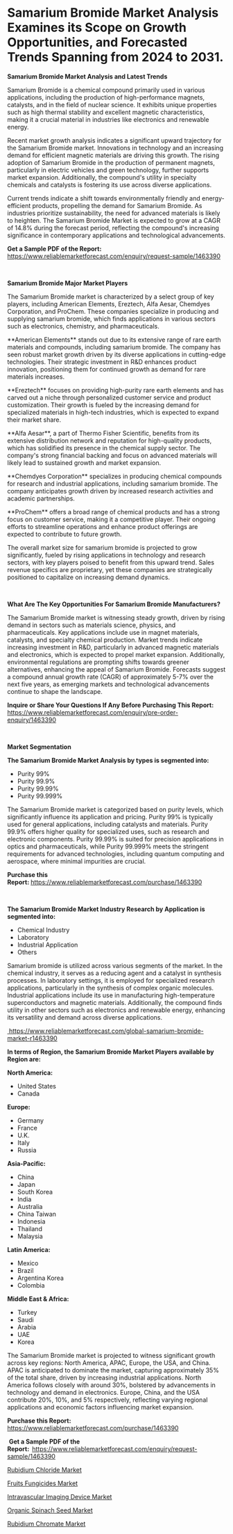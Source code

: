 <p><h1>Samarium Bromide Market Analysis Examines its Scope on Growth Opportunities, and Forecasted Trends Spanning from 2024 to 2031.</h1></p><p><strong>Samarium Bromide Market Analysis and Latest Trends</strong></p>
<p><p>Samarium Bromide is a chemical compound primarily used in various applications, including the production of high-performance magnets, catalysts, and in the field of nuclear science. It exhibits unique properties such as high thermal stability and excellent magnetic characteristics, making it a crucial material in industries like electronics and renewable energy. </p><p>Recent market growth analysis indicates a significant upward trajectory for the Samarium Bromide market. Innovations in technology and an increasing demand for efficient magnetic materials are driving this growth. The rising adoption of Samarium Bromide in the production of permanent magnets, particularly in electric vehicles and green technology, further supports market expansion. Additionally, the compound's utility in specialty chemicals and catalysts is fostering its use across diverse applications.</p><p>Current trends indicate a shift towards environmentally friendly and energy-efficient products, propelling the demand for Samarium Bromide. As industries prioritize sustainability, the need for advanced materials is likely to heighten. The Samarium Bromide Market is expected to grow at a CAGR of 14.8% during the forecast period, reflecting the compound's increasing significance in contemporary applications and technological advancements.</p></p>
<p><strong>Get a Sample PDF of the Report:&nbsp;</strong> <a href="https://www.reliablemarketforecast.com/enquiry/request-sample/1463390?utm_campaign=1159&utm_medium=2&utm_source=Github&utm_content=ia&utm_term=10112024&utm_id=samarium-bromide">https://www.reliablemarketforecast.com/enquiry/request-sample/1463390</a></p>
<p>&nbsp;</p>
<p><strong>Samarium Bromide Major Market Players</strong></p>
<p><p>The Samarium Bromide market is characterized by a select group of key players, including American Elements, Ereztech, Alfa Aesar, Chemdyes Corporation, and ProChem. These companies specialize in producing and supplying samarium bromide, which finds applications in various sectors such as electronics, chemistry, and pharmaceuticals.</p><p>**American Elements** stands out due to its extensive range of rare earth materials and compounds, including samarium bromide. The company has seen robust market growth driven by its diverse applications in cutting-edge technologies. Their strategic investment in R&D enhances product innovation, positioning them for continued growth as demand for rare materials increases.</p><p>**Ereztech** focuses on providing high-purity rare earth elements and has carved out a niche through personalized customer service and product customization. Their growth is fueled by the increasing demand for specialized materials in high-tech industries, which is expected to expand their market share.</p><p>**Alfa Aesar**, a part of Thermo Fisher Scientific, benefits from its extensive distribution network and reputation for high-quality products, which has solidified its presence in the chemical supply sector. The company's strong financial backing and focus on advanced materials will likely lead to sustained growth and market expansion.</p><p>**Chemdyes Corporation** specializes in producing chemical compounds for research and industrial applications, including samarium bromide. The company anticipates growth driven by increased research activities and academic partnerships.</p><p>**ProChem** offers a broad range of chemical products and has a strong focus on customer service, making it a competitive player. Their ongoing efforts to streamline operations and enhance product offerings are expected to contribute to future growth.</p><p>The overall market size for samarium bromide is projected to grow significantly, fueled by rising applications in technology and research sectors, with key players poised to benefit from this upward trend. Sales revenue specifics are proprietary, yet these companies are strategically positioned to capitalize on increasing demand dynamics.</p></p>
<p>&nbsp;</p>
<p><strong>What Are The Key Opportunities For Samarium Bromide Manufacturers?</strong></p>
<p><p>The Samarium Bromide market is witnessing steady growth, driven by rising demand in sectors such as materials science, physics, and pharmaceuticals. Key applications include use in magnet materials, catalysts, and specialty chemical production. Market trends indicate increasing investment in R&D, particularly in advanced magnetic materials and electronics, which is expected to propel market expansion. Additionally, environmental regulations are prompting shifts towards greener alternatives, enhancing the appeal of Samarium Bromide. Forecasts suggest a compound annual growth rate (CAGR) of approximately 5-7% over the next five years, as emerging markets and technological advancements continue to shape the landscape.</p></p>
<p><strong>Inquire or Share Your Questions If Any Before Purchasing This Report:</strong> <a href="https://www.reliablemarketforecast.com/enquiry/pre-order-enquiry/1463390?utm_campaign=1159&utm_medium=2&utm_source=Github&utm_content=ia&utm_term=10112024&utm_id=samarium-bromide">https://www.reliablemarketforecast.com/enquiry/pre-order-enquiry/1463390</a></p>
<p>&nbsp;</p>
<p><strong>Market Segmentation</strong></p>
<p><strong>The Samarium Bromide Market Analysis by types is segmented into:</strong></p>
<p><ul><li>Purity 99%</li><li>Purity 99.9%</li><li>Purity 99.99%</li><li>Purity 99.999%</li></ul></p>
<p><p>The Samarium Bromide market is categorized based on purity levels, which significantly influence its application and pricing. Purity 99% is typically used for general applications, including catalysts and materials. Purity 99.9% offers higher quality for specialized uses, such as research and electronic components. Purity 99.99% is suited for precision applications in optics and pharmaceuticals, while Purity 99.999% meets the stringent requirements for advanced technologies, including quantum computing and aerospace, where minimal impurities are crucial.</p></p>
<p><strong>Purchase this Report:&nbsp;</strong><a href="https://www.reliablemarketforecast.com/purchase/1463390?utm_campaign=1159&utm_medium=2&utm_source=Github&utm_content=ia&utm_term=10112024&utm_id=samarium-bromide">https://www.reliablemarketforecast.com/purchase/1463390</a></p>
<p>&nbsp;</p>
<p><strong>The Samarium Bromide Market Industry Research by Application is segmented into:</strong></p>
<p><ul><li>Chemical Industry</li><li>Laboratory</li><li>Industrial Application</li><li>Others</li></ul></p>
<p><p>Samarium bromide is utilized across various segments of the market. In the chemical industry, it serves as a reducing agent and a catalyst in synthesis processes. In laboratory settings, it is employed for specialized research applications, particularly in the synthesis of complex organic molecules. Industrial applications include its use in manufacturing high-temperature superconductors and magnetic materials. Additionally, the compound finds utility in other sectors such as electronics and renewable energy, enhancing its versatility and demand across diverse applications.</p></p>
<p><a href="https://www.reliablemarketforecast.com/global-samarium-bromide-market-r1463390?utm_campaign=1159&utm_medium=2&utm_source=Github&utm_content=ia&utm_term=10112024&utm_id=samarium-bromide">&nbsp;https://www.reliablemarketforecast.com/global-samarium-bromide-market-r1463390</a></p>
<p><strong>In terms of Region, the Samarium Bromide Market Players available by Region are:</strong></p>
<p>
    <p> <strong> North America: </strong>
        <ul>
            <li>United States</li>
            <li>Canada</li>
        </ul>
        </p> 
    <p> <strong> Europe: </strong>
        <ul>
            <li>Germany</li>
            <li>France</li>
            <li>U.K.</li>
            <li>Italy</li>
            <li>Russia</li>
        </ul>
        </p> 
    <p> <strong> Asia-Pacific: </strong>
        <ul>
            <li>China</li>
            <li>Japan</li>
            <li>South Korea</li>
            <li>India</li>
            <li>Australia</li>
            <li>China Taiwan</li>
            <li>Indonesia</li>
            <li>Thailand</li>
            <li>Malaysia</li>
        </ul>
        </p> 
    <p> <strong> Latin America: </strong>
        <ul>
            <li>Mexico</li>
            <li>Brazil</li>
            <li>Argentina Korea</li>
            <li>Colombia</li>
        </ul>
        </p> 
    <p> <strong> Middle East & Africa: </strong>
        <ul>
            <li>Turkey</li>
            <li>Saudi</li>
            <li>Arabia</li>
            <li>UAE</li>
            <li>Korea</li>
        </ul>
    </p>
    </p>
<p><p>The Samarium Bromide market is projected to witness significant growth across key regions: North America, APAC, Europe, the USA, and China. APAC is anticipated to dominate the market, capturing approximately 35% of the total share, driven by increasing industrial applications. North America follows closely with around 30%, bolstered by advancements in technology and demand in electronics. Europe, China, and the USA contribute 20%, 10%, and 5% respectively, reflecting varying regional applications and economic factors influencing market expansion.</p></p>
<p><strong>Purchase this Report: </strong><a href="https://www.reliablemarketforecast.com/purchase/1463390?utm_campaign=1159&utm_medium=2&utm_source=Github&utm_content=ia&utm_term=10112024&utm_id=samarium-bromide">https://www.reliablemarketforecast.com/purchase/1463390</a></p>
<p>&nbsp;<strong>Get a Sample PDF of the Report:&nbsp;&nbsp;</strong><a href="https://www.reliablemarketforecast.com/enquiry/request-sample/1463390?utm_campaign=1159&utm_medium=2&utm_source=Github&utm_content=ia&utm_term=10112024&utm_id=samarium-bromide">https://www.reliablemarketforecast.com/enquiry/request-sample/1463390</a></p>
<p><strong></strong></p>
<p><p><a href="https://github.com/chantekestenmo/Market-Research-Report-List-1/blob/main/rubidium-chloride-market.md?utm_campaign=1159&utm_medium=2&utm_source=Github&utm_content=ia&utm_term=10112024&utm_id=samarium-bromide">Rubidium Chloride Market</a></p><p><a href="https://www.linkedin.com/pulse/fruits-fungicides-market-size-status-forecast-2024-2031-market-rift-g941e?utm_campaign=1159&utm_medium=2&utm_source=Github&utm_content=ia&utm_term=10112024&utm_id=samarium-bromide">Fruits Fungicides Market</a></p><p><a href="https://issuu.com/reportprime-2/docs/intravascular-imaging-device-market_4b235fd3bbb592?utm_campaign=1159&utm_medium=2&utm_source=Github&utm_content=ia&utm_term=10112024&utm_id=samarium-bromide">Intravascular Imaging Device Market</a></p><p><a href="https://www.linkedin.com/pulse/emerging-opportunities-challenges-global-organic-spinach-seed-8r7te?utm_campaign=1159&utm_medium=2&utm_source=Github&utm_content=ia&utm_term=10112024&utm_id=samarium-bromide">Organic Spinach Seed Market</a></p><p><a href="https://github.com/kric8bmkinds/Market-Research-Report-List-1/blob/main/rubidium-chromate-market.md?utm_campaign=1159&utm_medium=2&utm_source=Github&utm_content=ia&utm_term=10112024&utm_id=samarium-bromide">Rubidium Chromate Market</a></p></p>